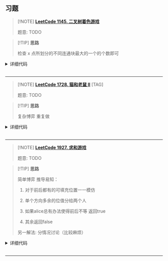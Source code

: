 ## 习题


> [!NOTE] **[LeetCode 1145. 二叉树着色游戏](https://leetcode-cn.com/problems/binary-tree-coloring-game/)**
> 
> 题意: TODO

> [!TIP] **思路**
> 
> 检查 x 点所划分的不同连通块最大的一个的个数即可

<details>
<summary>详细代码</summary>
<!-- tabs:start -->

##### **C++**

```cpp
/**
 * Definition for a binary tree node.
 * struct TreeNode {
 *     int val;
 *     TreeNode *left;
 *     TreeNode *right;
 *     TreeNode(int x) : val(x), left(NULL), right(NULL) {}
 * };
 */
class Solution {
public:
    int s1, s2, x;
    
    int count(TreeNode * root) {
        if (!root)
            return 0;
        
        int l = count(root->left), r = count(root->right);
        
        if (root->val == x)
            s1 = l, s2 = r;
        
        return l + r + 1;
    }
    
    void dfs(TreeNode * root) {
        if (!root)
            return;
        
        if (root->val == x) {
            count(root);
        } else {
            dfs(root->left);
            dfs(root->right);
        }
    }
    
    bool btreeGameWinningMove(TreeNode* root, int n, int x) {
        this->x = x;
        s1 = s2 = 0;
        dfs(root);
        
        int v = max(max(s1, s2), n - 1 - s1 - s2);
        return v > n / 2;
    }
};
```

##### **Python**

```python

```

<!-- tabs:end -->
</details>

<br>

* * *

> [!NOTE] **[LeetCode 1728. 猫和老鼠 II](https://leetcode-cn.com/problems/cat-and-mouse-ii/)** [TAG]
> 
> 题意: TODO

> [!TIP] **思路**
> 
> 复杂博弈 重复做

<details>
<summary>详细代码</summary>
<!-- tabs:start -->

##### **C++**

```cpp
// 可能会有循环 走 x 步之后 [cx, cy]  [mx, my] 又回到原来的位置
// 故加一维 k 记录步数   至于出现 1000 步的情况推测在之前某个位置就循环
// 某个位置设置为 200
int f[8][8][8][8][200];

class Solution {
public:
    int n, m, cj, mj;
    vector<string> g;
    int dx[4] = {-1, 0, 0, 1}, dy[4] = {0, 1, -1, 0};
    
    int dp(int cx, int cy, int mx, int my, int k) {
        if (k >= 200) return 0;
        auto & v = f[cx][cy][mx][my][k];
        if (v != -1) return v;
        
        if (k & 1) {    // 猫
            for (int i = 0; i < 4; ++ i )
                for (int j = 0; j <= cj; ++ j ) {
                    int x = cx + dx[i] * j, y = cy + dy[i] * j;
                    if (x < 0 || x >= n || y < 0 || y >= m || g[x][y] == '#') break;
                    if (x == mx && y == my) return v = 0;
                    if (g[x][y] == 'F') return v = 0;
                    if (!dp(x, y, mx, my, k + 1)) return v = 0;
                }
            return v = 1;
        } else {        // 老鼠
            for (int i = 0; i < 4; ++ i )
                for (int j = 0; j <= mj; ++ j ) {
                    int x = mx + dx[i] * j, y = my + dy[i] * j;
                    if (x < 0 || x >= n || y < 0 || y >= m || g[x][y] == '#') break;
                    if (x == cx && y == cy) continue;
                    if (g[x][y] == 'F') return v = 1;
                    if (dp(cx, cy, x, y, k + 1)) return v = 1;
                }
            return v = 0;
        }
    }
    
    bool canMouseWin(vector<string>& grid, int catJump, int mouseJump) {
        g = grid;
        n = g.size(), m = g[0].size(), cj = catJump, mj = mouseJump;
        int cx, cy, mx, my;
        for (int i = 0; i < n; ++ i )
            for (int j = 0; j < m; ++ j )
                if (g[i][j] == 'C') cx = i, cy = j;
                else if (g[i][j] == 'M') mx = i, my = j;
        memset(f, -1, sizeof f);
        return dp(cx, cy, mx, my, 0);
    }
};
```

##### **Python**

```python

```

<!-- tabs:end -->
</details>

<br>

* * *

> [!NOTE] **[LeetCode 1927. 求和游戏](https://leetcode-cn.com/problems/sum-game/)**
> 
> 题意: TODO

> [!TIP] **思路**
> 
> 简单博弈 推导易知：
> 
> 1. 对于前后都有的可填充位置一一模仿
> 
> 2. 单个方向多余的位值分给两个人
> 
> 3. 如果alice总有办法使得前后不等 返回true
> 
> 4. 其余返回false
> 
> 另一解法: 分情况讨论（比较麻烦）

<details>
<summary>详细代码</summary>
<!-- tabs:start -->

##### **C++ 博弈**

```cpp
class Solution {
public:
    bool sumGame(string num) {
        int n = num.size();
        int c1 = 0, c2 = 0;
        int s1 = 0, s2 = 0;
        for (int i = 0; i < n / 2; ++ i )
            if (num[i] != '?')
                s1 += num[i] - '0';
            else
                c1 ++ ;
        for (int i = n / 2; i < n; ++ i )
            if (num[i] != '?')
                s2 += num[i] - '0';
            else
                c2 ++ ;
        int sd = abs(s1 - s2), cd = abs(c1 - c2);
        int t1 = (cd + 1) / 2, t2 = cd / 2;
        if (t1 * 9 > sd || t2 * 9 < sd)
            return true;
        return false;
    }
};
```

##### **C++ 分情况讨论**

```cpp
class Solution {
public:
    bool sumGame(string num) {
        int sum = 0, cnt = 0, n = num.size();
        for (int i = 0; i < n / 2; i ++ ) {
            if (num[i] == '?') cnt ++ ;
            else sum += num[i] - '0';
        }
        for (int i = n / 2; i < n; i ++ ) {
            if (num[i] == '?') cnt -- ;
            else sum -= num[i] - '0';
        }

        if (!sum) return cnt;
        if (sum < 0) sum *= -1, cnt *= -1;
        if (cnt >= 0) return true;
        cnt *= -1;
        if (cnt % 2) return true;
        if (cnt / 2 * 9 == sum) return false;
        return true;
    }
};
```

##### **Python**

```python

```

<!-- tabs:end -->
</details>

<br>

* * *